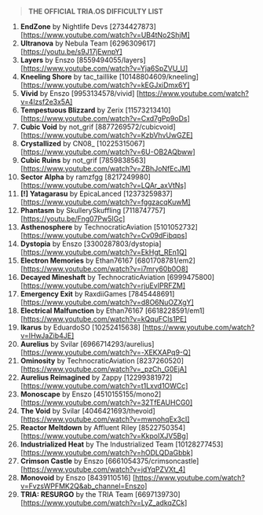 > **THE OFFICIAL TRIA.OS DIFFICULTY LIST**

1. **EndZone** by Nightlife Devs [2734427873] [https://www.youtube.com/watch?v=UB4tNo2ShjM] 
2. **Ultranova** by Nebula Team [6296309617] [https://youtu.be/s9J17jEwnpY]
3. **Layers** by Enszo [8559494055/layers] [https://www.youtube.com/watch?v=Yja6SpZVU_U]
4. **Kneeling Shore** by tac_taillike [10148804609/kneeling] [https://www.youtube.com/watch?v=kEGJxiDmx6Y]
5. **Vivid** by Enszo [9953134578/vivid] [https://www.youtube.com/watch?v=4lzsf2e3x5A]
6. **Tempestuous Blizzard** by Zerix [11573213410] [https://www.youtube.com/watch?v=Cxd7gPp9oDs]
7. **Cubic Void** by not_grif [8877269572/cubicvoid] [https://www.youtube.com/watch?v=KzbVhvUwGZE]
8. **Crystallized** by CN08_ [10225315067] [https://www.youtube.com/watch?v=6U-OB2AQbww]
9. **Cubic Ruins** by not_grif [7859838563] [https://www.youtube.com/watch?v=ZBhJoNfEcJM]
10. **Sector Alpha** by ramzfgg [8217249980] [https://www.youtube.com/watch?v=LQAr_axVtNs]
11. **[!] Yatagarasu** by EpicaLanced [12373259837] [https://www.youtube.com/watch?v=fggzacqKuwM]
12. **Phantasm** by SkullerySkuffling [7118747757] [https://youtu.be/Fng07Pw5IGc]
13. **Asthenosphere** by TechnocraticAviation [5101052732] [https://www.youtube.com/watch?v=Cv09dFibqps]
14. **Dystopia** by Enszo [3300287803/dystopia] [https://www.youtube.com/watch?v=EkHgt_REn1Q]
15. **Electron Memories** by Ethan76167 [6801708781/em2] [https://www.youtube.com/watch?v=i7mry60b0O8] 
16. **Decayed Mineshaft** by TechnocraticAviation [6999475800] [https://www.youtube.com/watch?v=rjuEvIPRFZM]
17. **Emergency Exit** by RaxdiiGames [7845448691] [https://www.youtube.com/watch?v=d8O6NuOZXgY]
18. **Electrical Malfunction** by Ethan76167 [6618228591/em1] [https://www.youtube.com/watch?v=kQquFCls1PE]
19. **Ikarus** by EduardoSO [10252415638] [https://www.youtube.com/watch?v=IHwJaZib4JE]
20. **Aurelius** by Svilar [6966714293/aurelius] [https://www.youtube.com/watch?v=-XEKXAPq9-Q] 
21. **Ominosity** by TechnocraticAviation [8237260520] [https://www.youtube.com/watch?v=_pzCh_G0EjA]
22. **Aurelius Reimagined** by Zappy [12299381972] [https://www.youtube.com/watch?v=t1Lxvd1OWCc]
23. **Monoscape** by Enszo [4510155155/mono2] [https://www.youtube.com/watch?v=32TfEAUHCG0] 
24. **The Void** by Svilar [4046421693/thevoid] [https://www.youtube.com/watch?v=mwnohqEx3cI]
25. **Reactor Meltdown** by Affluent Riley [8522750354] [https://www.youtube.com/watch?v=KkpoIXJV5Bg]
26. **Industrialized Heat** by The Industrialized Team [10128277453] [https://www.youtube.com/watch?v=hODLQDaGbbk] 
27. **Crimson Castle** by Enszo [6661054375/crimsoncastle] [https://www.youtube.com/watch?v=jdYqPZVXt_4]
28. **Monovoid** by Enszo [8439110516] [https://www.youtube.com/watch?v=FvzsWPFMK2Q&ab_channel=Enszo] 
29. **TRIA: RESURGO** by the TRIA Team [6697139730] [https://www.youtube.com/watch?v=LyZ_adkqZCk] 
